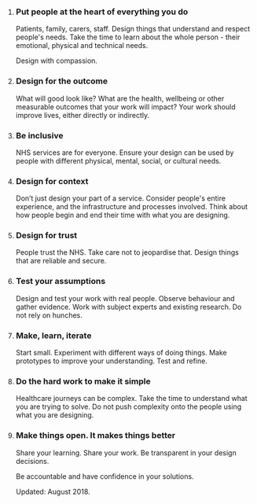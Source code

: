 <ol>
	<li>
		<h3>
		Put people at the heart of everything you do
		</h3>
		<p>Patients, family, carers, staff. Design things that understand and respect people's needs. Take the time to learn about the whole person - their emotional, physical and technical needs.</p><p>Design with compassion.</p>	
	</li>
<li>
	<h3>
		Design for the outcome
	</h3>
	<p>What will good look like? What are the health, wellbeing or other measurable outcomes that your work will impact? Your work should improve lives, either directly or indirectly.</p></div>
</div>
</li>
<li>
	<h3>
		Be inclusive
	</h3>
	<p>NHS services are for everyone. Ensure your design can be used by people with different physical, mental, social, or cultural needs.</p>
</li>
<li>
	<h3>
		Design for context
	</h3>
	<p>Don’t just design your part of a service. Consider people's entire experience, and the infrastructure and processes involved. Think about how people begin and end their time with what you are designing.</p>
</li>
<li>
	<h3>
		Design for trust
	</h3>
	<p>People trust the NHS. Take care not to jeopardise that. Design things that are reliable and secure.</p>
</div>
</li>
<li>
	<h3>
		Test your assumptions
	</h3>
	<p>Design and test your work with real people. Observe behaviour and gather evidence. Work with subject experts and existing research. Do not rely on hunches.</p>
</div>
</li>
<li>
	<h3>
		Make, learn, iterate
	</h3>
	<p>Start small. Experiment with different ways of doing things. Make prototypes to improve your understanding. Test and refine.</p>
</li>
<li>
	<h3>
		Do the hard work to make it simple
	</h3>
	<p>Healthcare journeys can be complex. Take the time to understand what you are trying to solve. Do not push complexity onto the people using what you are designing.</p>
</li>
<li>
	<h3>
		Make things open. It makes things better
	</h3>
	<p>Share your learning. Share your work. Be transparent in your design decisions.</p><p>Be accountable and have confidence in your solutions.</p><p>Updated: August 2018.</p>
</li>
</ol>
